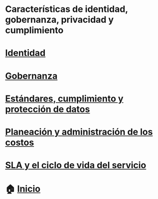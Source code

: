 # Características de identidad, gobernanza, privacidad y cumplimiento
# [Identidad](https://github.com/NellyQuino/SummerCloud-Grupo-2/blob/main/contenido/Identity.md)
# [Gobernanza](https://github.com/NellyQuino/SummerCloud-Grupo-2/blob/main/contenido/governance.md)
# [Estándares, cumplimiento y protección de datos](https://github.com/NellyQuino/SummerCloud-Grupo-2/blob/main/contenido/compliance.md)
# [Planeación y administración de los costos](https://github.com/NellyQuino/SummerCloud-Grupo-2/blob/main/contenido/planning.md)
# [SLA y el ciclo de vida del servicio](https://github.com/NellyQuino/SummerCloud-Grupo-2/blob/main/contenido/sla.md)


# :house: [Inicio](https://github.com/NellyQuino/SummerCloud-Grupo-2)
